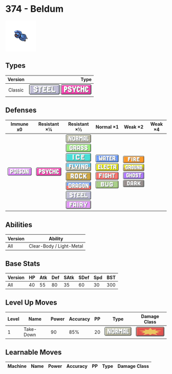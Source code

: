 # 374 - Beldum

![beldum](../img/pokemon/374.png)

## Types

| Version | Type                                                                  |
| :-----: | --------------------------------------------------------------------: |
| Classic | ![steel](../img/types/steel.png) ![psychic](../img/types/psychic.png) |

## Defenses

| Immune x0                          | Resistant ×¼                         | Resistant ×½                                                                                                                                                                                                                                                                                        | Normal ×1                                                                                                                                               | Weak ×2                                                                                                                                       | Weak ×4 |
| ---------------------------------- | ------------------------------------ | --------------------------------------------------------------------------------------------------------------------------------------------------------------------------------------------------------------------------------------------------------------------------------------------------- | ------------------------------------------------------------------------------------------------------------------------------------------------------- | --------------------------------------------------------------------------------------------------------------------------------------------- | ------- |
| ![poison](../img/types/poison.png) | ![psychic](../img/types/psychic.png) | ![normal](../img/types/normal.png)<br/>![grass](../img/types/grass.png)<br/>![ice](../img/types/ice.png)<br/>![flying](../img/types/flying.png)<br/>![rock](../img/types/rock.png)<br/>![dragon](../img/types/dragon.png)<br/>![steel](../img/types/steel.png)<br/>![fairy](../img/types/fairy.png) | ![water](../img/types/water.png)<br/>![electric](../img/types/electric.png)<br/>![fighting](../img/types/fighting.png)<br/>![bug](../img/types/bug.png) | ![fire](../img/types/fire.png)<br/>![ground](../img/types/ground.png)<br/>![ghost](../img/types/ghost.png)<br/>![dark](../img/types/dark.png) |         |

## Abilities

| Version | Ability                  |
| ------- | ------------------------ |
| All     | Clear-Body / Light-Metal |

## Base Stats

| Version | HP | Atk | Def | SAtk | SDef | Spd | BST |
| ------- | -- | --- | --- | ---- | ---- | --- | --- |
| All     | 40 | 55  | 80  | 35   | 60   | 30  | 300 |

## Level Up Moves

| Level | Name      | Power | Accuracy | PP | Type                               | Damage Class                           |
| ----- | --------- | ----- | -------- | -- | ---------------------------------- | -------------------------------------- |
| 1     | Take-Down | 90    | 85%      | 20 | ![normal](../img/types/normal.png) | ![physical](../img/types/physical.png) |

## Learnable Moves

| Machine | Name | Power | Accuracy | PP | Type | Damage Class |
| ------- | ---- | ----- | -------- | -- | ---- | ------------ |